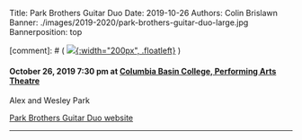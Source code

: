 Title: Park Brothers Guitar Duo
Date: 2019-10-26
Authors: Colin Brislawn
Banner: ./images/2019-2020/park-brothers-guitar-duo-large.jpg
Bannerposition: top

[comment]: # ( [![ ]({filename}/images/2017-2018/aeolus-quartet-400.jpg){:width="200px", .floatleft}]({filename}./AeolusQuartet.md) )

#### October 26, 2019 7:30 pm at [Columbia Basin College, Performing Arts Theatre](https://goo.gl/maps/BZDawJuNMRM2)

Alex and Wesley Park

[Park Brothers Guitar Duo website](https://www.parkbrothersguitar.com/)

---
